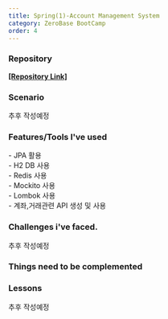 ```yaml
---
title: Spring(1)-Account Management System
category: ZeroBase BootCamp
order: 4
---
```

### Repository

[**[Repository Link]**](https://github.com/HyunsooZo/AccManageSys.git)

### Scenario

추후 작성예정

### Features/Tools I've used

<div class="content-box">
- JPA 활용<br>
- H2 DB 사용<br>
- Redis 사용<br>
- Mockito 사용<br>
- Lombok 사용<br>
- 계좌,거래관련 API 생성 및 사용
</div>

### Challenges i've faced.

추후 작성예정

### Things need to be complemented

### Lessons

추후 작성예정

